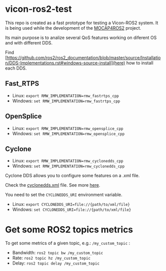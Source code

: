 # vicon-ros2-test

This repo is created as a fast prototype for testing a Vicon-ROS2 system. It is being used while the development of the [MOCAP4ROS2](https://github.com/IntelligentRoboticsLabs/MOCAP4ROS2) project.

Its main purpose is to analize several QoS features working on diferent OS and with different DDS.

Find [https://github.com/ros2/ros2_documentation/blob/master/source/Installation/DDS-Implementations.rst#windows-source-install](here) how to install each DDS.

## Fast_RTPS

- Linux: `export RMW_IMPLEMENTATION=rmw_fastrtps_cpp`
- Windows: `set RMW_IMPLEMENTATION=rmw_fastrtps_cpp`

## OpenSplice

- Linux: `export RMW_IMPLEMENTATION=rmw_opensplice_cpp`
- Windows: `set RMW_IMPLEMENTATION=rmw_opensplice_cpp`

## Cyclone

- Linux: `export RMW_IMPLEMENTATION=rmw_cyclonedds_cpp`
- Windows: `set RMW_IMPLEMENTATION=rmw_cyclonedds_cpp`

Cyclone DDS allows you to configure some features on a .xml file.

Check the [cyclonedds.xml](https://github.com/dvargasfr/vicon-ros2-test/blob/master/linux/config/cyclonedds.xml) file. See more [here](https://github.com/eclipse-cyclonedds/cyclonedds/blob/master/cdds.md).

You need to set the `CYCLONEDDS_URI` environment variable.

- Linux: `export CYCLONEDDS_URI=file://{path/to/xml/file}`
- Windows: `set CYCLONEDDS_URI=file://{path/to/xml/file}`

# Get some ROS2 topics metrics

To get some metrics of a given topic, e.g.: `/my_custom_topic` :
- Bandwidth: `ros2 topic bw /my_custom_topic`
- Rate: `ros2 topic hz /my_custom_topic`
- Delay: `ros2 topic delay /my_custom_topic`
